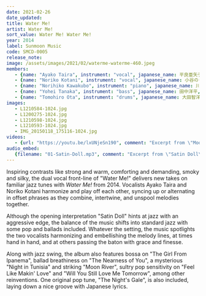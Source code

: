 ```yaml
---
date: 2021-02-26
date_updated: 
title: Water Me!
artist: Water Me!
sort_value: Water Me! Water Me!
year: 2014
label: Sunmoon Music
code: SMCD-0005
release_note: 
image: /assets/images/2021/02/waterme-waterme-460.jpeg
members:
   - {name: "Ayako Taira", instrument: "vocal", japanese_name: 平良亜矢子, url: "https://blog.goo.ne.jp/tairaayako"}
   - {name: "Noriko Kotani", instrument: "vocal", japanese_name: 小谷のりこ, url: "https://norikokotani.amebaownd.com/"}
   - {name: "Norihiko Kawakubo", instrument: "piano", japanese_name: 川久保典彦, url: ""}
   - {name: "Yohei Tanaka", instrument: "bass", japanese_name: 田中洋平, url: ""}
   - {name: "Tomohiro Ota", instrument: "drums", japanese_name: 大田智洋, url: ""}
images: 
   - L1210584-1024.jpg
   - L1200275-1024.jpg
   - L1210598-1024.jpg
   - L1210593-1024.jpg
   - IMG_20150118_175116-1024.jpg
videos: 
   - {url: "https://youtu.be/lxUNjeSn190", comment: "Excerpt from \"Moon River\", track eleven on this album"}
audio_embed:
   {filename: "01-Satin-Doll.mp3", comment: "Excerpt from \"Satin Doll\", the first track on this album:"}
---
```


Inspiring contrasts like strong and warm, comforting and demanding, smoky and silky, the dual vocal front-line of "Water Me!" delivers new takes on familiar jazz tunes with *Water Me!* from 2014. Vocalists Ayako Taira and Noriko Kotani harmonize and play off each other, syncing up or alternating in offset phrases as they combine, intertwine, and unspool melodies together.

Although the opening interpretation "Satin Doll" hints at jazz with an aggressive edge, the balance of the music shifts into standard jazz with some pop and ballads included. Whatever the setting, the music spotlights the two vocalists harmonizing and embellishing the melody lines, at times hand in hand, and at others passing the baton with grace and finesse.

Along with jazz swing, the album also features bossa on "The Girl From Ipanema", ballad breathiness on "The Nearness of You", a mysterious "Night in Tunisia" and striking "Moon River", sultry pop sensitivity on "Feel Like Makin' Love" and "Will You Still Love Me Tomorrow", among other reinventions. One original pop tune, "The Night's Gale", is also included, laying down a nice groove with Japanese lyrics.
